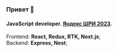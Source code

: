 ### Привет 👋

#### JavaScript developer. [Яндекс ШРИ 2023](https://yandex.ru/yaintern/schools/frontend).

Frontend: **React, Redux, RTK, Next.js**;<br>
Backend: **Express, Nest**;<br>
